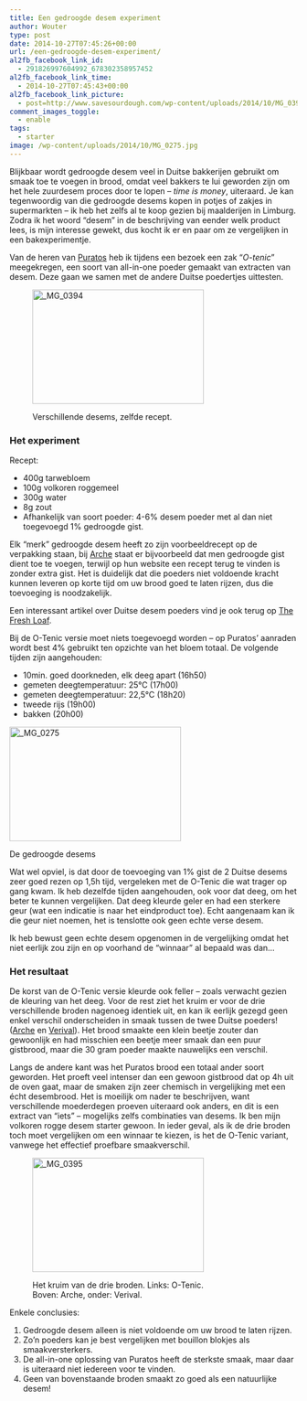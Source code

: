 ```yaml
---
title: Een gedroogde desem experiment
author: Wouter
type: post
date: 2014-10-27T07:45:26+00:00
url: /een-gedroogde-desem-experiment/
al2fb_facebook_link_id:
  - 291826997604992_678302358957452
al2fb_facebook_link_time:
  - 2014-10-27T07:45:43+00:00
al2fb_facebook_link_picture:
  - post=http://www.savesourdough.com/wp-content/uploads/2014/10/MG_0394-300x200.jpg
comment_images_toggle:
  - enable
tags:
  - starter
image: /wp-content/uploads/2014/10/MG_0275.jpg
---
```

Blijkbaar wordt gedroogde desem veel in Duitse bakkerijen gebruikt om smaak toe te voegen in brood, omdat veel bakkers te lui geworden zijn om het hele zuurdesem proces door te lopen &#8211; _time is money_, uiteraard. Je kan tegenwoordig van die gedroogde desems kopen in potjes of zakjes in supermarkten &#8211; ik heb het zelfs al te koop gezien bij maalderijen in Limburg. Zodra ik het woord &#8220;desem&#8221; in de beschrijving van eender welk product lees, is mijn interesse gewekt, dus kocht ik er en paar om ze vergelijken in een bakexperimentje.
  
Van de heren van [Puratos][1] heb ik tijdens een bezoek een zak &#8220;_O-tenic_&#8221; meegekregen, een soort van all-in-one poeder gemaakt van extracten van desem. Deze gaan we samen met de andere Duitse poedertjes uittesten.<figure id="attachment_749" style="width: 300px" class="wp-caption aligncenter">

[<img class="wp-image-749 size-medium" src="https://redzuurdesem.be/wp-content/uploads/2014/10/MG_0394-300x200.jpg" alt="_MG_0394" width="300" height="200" srcset="https://redzuurdesem.be/wp-content/uploads/2014/10/MG_0394-300x200.jpg 300w, https://redzuurdesem.be/wp-content/uploads/2014/10/MG_0394.jpg 1024w" sizes="(max-width: 300px) 100vw, 300px" />][2]<figcaption class="wp-caption-text">Verschillende desems, zelfde recept.</figcaption></figure> 

### Het experiment

Recept:

  * 400g tarwebloem
  * 100g volkoren roggemeel
  * 300g water
  * 8g zout
  * Afhankelijk van soort poeder: 4-6% desem poeder met al dan niet toegevoegd 1% gedroogde gist.

Elk &#8220;merk&#8221; gedroogde desem heeft zo zijn voorbeeldrecept op de verpakking staan, bij [Arche][1] staat er bijvoorbeeld dat men gedroogde gist dient toe te voegen, terwijl op hun website een recept terug te vinden is zonder extra gist. Het is duidelijk dat die poeders niet voldoende kracht kunnen leveren op korte tijd om uw brood goed te laten rijzen, dus die toevoeging is noodzakelijk.
  
Een interessant artikel over Duitse desem poeders vind je ook terug op [The Fresh Loaf][3].
  
Bij de O-Tenic versie moet niets toegevoegd worden &#8211; op Puratos&#8217; aanraden wordt best 4% gebruikt ten opzichte van het bloem totaal. De volgende tijden zijn aangehouden:

  * 10min. goed doorkneden, elk deeg apart (16h50)
  * gemeten deegtemperatuur: 25°C (17h00)
  * gemeten deegtemperatuur: 22,5°C (18h20)
  * tweede rijs (19h00)
  * bakken (20h00)<figure id="attachment_748" style="width: 300px" class="wp-caption aligncenter">

[<img class="wp-image-748 size-medium" src="https://redzuurdesem.be/wp-content/uploads/2014/10/MG_0275-300x200.jpg" alt="_MG_0275" width="300" height="200" srcset="https://redzuurdesem.be/wp-content/uploads/2014/10/MG_0275-300x200.jpg 300w, https://redzuurdesem.be/wp-content/uploads/2014/10/MG_0275.jpg 1024w" sizes="(max-width: 300px) 100vw, 300px" />][4]<figcaption class="wp-caption-text">De gedroogde desems</figcaption></figure> 

Wat wel opviel, is dat door de toevoeging van 1% gist de 2 Duitse desems zeer goed rezen op 1,5h tijd, vergeleken met de O-Tenic die wat trager op gang kwam. Ik heb dezelfde tijden aangehouden, ook voor dat deeg, om het beter te kunnen vergelijken. Dat deeg kleurde geler en had een sterkere geur (wat een indicatie is naar het eindproduct toe). Echt aangenaam kan ik die geur niet noemen, het is tenslotte ook geen echte verse desem.
  
Ik heb bewust geen echte desem opgenomen in de vergelijking omdat het niet eerlijk zou zijn en op voorhand de &#8220;winnaar&#8221; al bepaald was dan&#8230;

### Het resultaat

De korst van de O-Tenic versie kleurde ook feller &#8211; zoals verwacht gezien de kleuring van het deeg. Voor de rest ziet het kruim er voor de drie verschillende broden nagenoeg identiek uit, en kan ik eerlijk gezegd geen enkel verschil onderscheiden in smaak tussen de twee Duitse poeders! ([Arche][5] en [Verival][6]). Het brood smaakte een klein beetje zouter dan gewoonlijk en had misschien een beetje meer smaak dan een puur gistbrood, maar die 30 gram poeder maakte nauwelijks een verschil.

Langs de andere kant was het Puratos brood een totaal ander soort geworden. Het proeft veel intenser dan een gewoon gistbrood dat op 4h uit de oven gaat, maar de smaken zijn zeer chemisch in vergelijking met een écht desembrood. Het is moeilijk om nader te beschrijven, want verschillende moederdegen proeven uiteraard ook anders, en dit is een extract van &#8220;iets&#8221; &#8211; mogelijks zelfs combinaties van desems. Ik ben mijn volkoren rogge desem starter gewoon. In ieder geval, als ik de drie broden toch moet vergelijken om een winnaar te kiezen, is het de O-Tenic variant, vanwege het effectief proefbare smaakverschil.<figure id="attachment_750" style="width: 300px" class="wp-caption aligncenter">

[<img class="wp-image-750 size-medium" src="https://redzuurdesem.be/wp-content/uploads/2014/10/MG_0395-300x200.jpg" alt="_MG_0395" width="300" height="200" srcset="https://redzuurdesem.be/wp-content/uploads/2014/10/MG_0395-300x200.jpg 300w, https://redzuurdesem.be/wp-content/uploads/2014/10/MG_0395.jpg 1024w" sizes="(max-width: 300px) 100vw, 300px" />][7]<figcaption class="wp-caption-text">Het kruim van de drie broden. Links: O-Tenic. Boven: Arche, onder: Verival.</figcaption></figure> 

Enkele conclusies:

  1. Gedroogde desem alleen is niet voldoende om uw brood te laten rijzen.
  2. Zo&#8217;n poeders kan je best vergelijken met bouillon blokjes als smaakversterkers.
  3. De all-in-one oplossing van Puratos heeft de sterkste smaak, maar daar is uiteraard niet iedereen voor te vinden.
  4. Geen van bovenstaande broden smaakt zo goed als een natuurlijke desem!

 [1]: http://www.puratos.be/nl/
 [2]: https://redzuurdesem.be/wp-content/uploads/2014/10/MG_0394.jpg
 [3]: http://www.thefreshloaf.com/node/16454/german-sourdough-powder
 [4]: https://redzuurdesem.be/wp-content/uploads/2014/10/MG_0275.jpg
 [5]: http://www.arche-naturkueche.de/rezepte/europaeisch/sauerteigbrot.php
 [6]: http://www.supermarktcheck.de/verival-bio/produkte/sauerteig-extrakt
 [7]: https://redzuurdesem.be/wp-content/uploads/2014/10/MG_0395.jpg